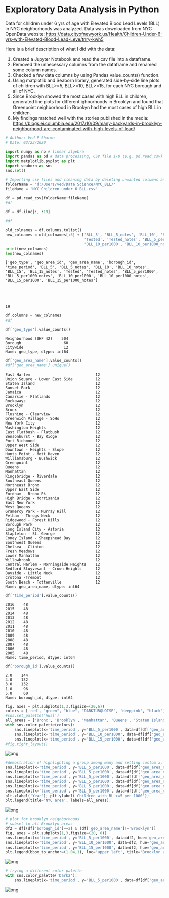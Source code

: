 # Exploratory Data Analysis in Python
Data for children under 6 yrs of age with Elevated Blood Lead Levels (BLL) in NYC neighborhoods was analyzed.
Data was downloaded from NYC OpenData website: 
https://data.cityofnewyork.us/Health/Children-Under-6-yrs-with-Elevated-Blood-Lead-Leve/tnry-kwh5

Here is a brief description of what I did with the data:
1. Created a Jupyter Notebook and read the csv file into a dataframe.
2. Removed the unnecessary columns from the dataframe and renamed some column names.
3. Checked a few data columns by using Pandas value_counts() function.
4. Using matplotlib and Seaborn library, generated side-by-side line plots of children with BLL>=5, BLL>=10, BLL>=15, for each NYC borough and all of NYC.
5. Since Brooklyn showed the most cases with high BLL in children, generated line plots for different ighborhoods in Brooklyn and found that Greenpoint neighborhood in Brookyn had the most cases of high BLL in children.
6. My findings matched well with the stories published in the media: 
https://blogs.ei.columbia.edu/2017/10/09/many-backyards-in-brooklyn-neighborhood-are-contaminated-with-high-levels-of-lead/




```python
# Author: Ved P Sharma
# Date: 02/23/2020

import numpy as np # linear algebra
import pandas as pd # data processing, CSV file I/O (e.g. pd.read_csv)
import matplotlib.pyplot as plt
import seaborn as sns
sns.set()
```


```python
# Importing csv files and cleaning data by deleting unwanted columns and deleting rows with N/A values
folderName = 'd:/Users/ved/Data Science/NYC_BLL/'
fileName = 'NYC_Children_under_6_BLL.csv'

df = pd.read_csv(folderName+fileName)
#df
```


```python
df = df.iloc[:, :19]
```


```python
#df
```


```python
old_colnames = df.columns.tolist()
new_colnames = old_colnames[:5] + ['BLL_5', 'BLL_5_notes', 'BLL_10', 'BLL_10_notes', 'BLL_15', 'BLL_15_notes', 
                                   'Tested', 'Tested_notes', 'BLL_5_per1000', 'BLL_5_per1000_notes', 
                                   'BLL_10_per1000', 'BLL_10_per1000_notes', 'BLL_15_per1000', 'BLL_15_per1000_notes']
print(new_colnames)
len(new_colnames)
```

    ['geo_type', 'geo_area_id', 'geo_area_name', 'borough_id', 'time_period', 'BLL_5', 'BLL_5_notes', 'BLL_10', 'BLL_10_notes', 'BLL_15', 'BLL_15_notes', 'Tested', 'Tested_notes', 'BLL_5_per1000', 'BLL_5_per1000_notes', 'BLL_10_per1000', 'BLL_10_per1000_notes', 'BLL_15_per1000', 'BLL_15_per1000_notes']
    




    19




```python
df.columns = new_colnames
#df
```


```python
df['geo_type'].value_counts()
```




    Neighborhood (UHF 42)    504
    Borough                   60
    Citywide                  12
    Name: geo_type, dtype: int64




```python
df['geo_area_name'].value_counts()
#df['geo_area_name'].unique()
```




    East Harlem                             12
    Union Square - Lower East Side          12
    Staten Island                           12
    Sunset Park                             12
    Jamaica                                 12
    Canarsie - Flatlands                    12
    Rockaways                               12
    Brooklyn                                12
    Bronx                                   12
    Flushing - Clearview                    12
    Greenwich Village - SoHo                12
    New York City                           12
    Washington Heights                      12
    East Flatbush - Flatbush                12
    Bensonhurst - Bay Ridge                 12
    Port Richmond                           12
    Upper West Side                         12
    Downtown - Heights - Slope              12
    Hunts Point - Mott Haven                12
    Williamsburg - Bushwick                 12
    Greenpoint                              12
    Queens                                  12
    Manhattan                               12
    Kingsbridge - Riverdale                 12
    Southeast Queens                        12
    Northeast Bronx                         12
    Upper East Side                         12
    Fordham - Bronx Pk                      12
    High Bridge - Morrisania                12
    East New York                           12
    West Queens                             12
    Gramercy Park - Murray Hill             12
    Pelham - Throgs Neck                    12
    Ridgewood - Forest Hills                12
    Borough Park                            12
    Long Island City - Astoria              12
    Stapleton - St. George                  12
    Coney Island - Sheepshead Bay           12
    Southwest Queens                        12
    Chelsea - Clinton                       12
    Fresh Meadows                           12
    Lower Manhattan                         12
    Willowbrook                             12
    Central Harlem - Morningside Heights    12
    Bedford Stuyvesant - Crown Heights      12
    Bayside - Little Neck                   12
    Crotona -Tremont                        12
    South Beach - Tottenville               12
    Name: geo_area_name, dtype: int64




```python
df['time_period'].value_counts()
```




    2016    48
    2015    48
    2014    48
    2013    48
    2012    48
    2011    48
    2010    48
    2009    48
    2008    48
    2007    48
    2006    48
    2005    48
    Name: time_period, dtype: int64




```python
df['borough_id'].value_counts()
```




    2.0    144
    4.0    132
    3.0    132
    1.0     96
    5.0     60
    Name: borough_id, dtype: int64




```python
fig, axes = plt.subplots(1,3,figsize=(20,6))
colors = ['red', "green", "blue", "DARKTURQUOISE", 'deeppink', "black"]
#sns.set_palette('husl')
all_areas = ['Bronx', 'Brooklyn', 'Manhattan', 'Queens', 'Staten Island', 'New York City']
with sns.color_palette(colors):
    sns.lineplot(x='time_period', y='BLL_5_per1000', data=df[df['geo_area_name'].isin(all_areas)], hue='geo_area_name', ax=axes[0])
    sns.lineplot(x='time_period', y='BLL_10_per1000', data=df[df['geo_area_name'].isin(all_areas)], hue='geo_area_name', ax=axes[1])
    sns.lineplot(x='time_period', y='BLL_15_per1000', data=df[df['geo_area_name'].isin(all_areas)], hue='geo_area_name', ax=axes[2])
#fig.tight_layout()
```


![png](output_10_0.png)



```python
#demostration of highlighting a group among many and setting custom x, y labels and legend
sns.lineplot(x='time_period', y='BLL_5_per1000', data=df[df['geo_area_name'].isin(['Bronx'])], alpha=0.4)
sns.lineplot(x='time_period', y='BLL_5_per1000', data=df[df['geo_area_name'].isin(['Brooklyn'])], alpha=0.4)
sns.lineplot(x='time_period', y='BLL_5_per1000', data=df[df['geo_area_name'].isin(['Manhattan'])], alpha=0.4)
sns.lineplot(x='time_period', y='BLL_5_per1000', data=df[df['geo_area_name'].isin(['Queens'])], alpha=0.4)
sns.lineplot(x='time_period', y='BLL_5_per1000', data=df[df['geo_area_name'].isin(['Staten Island'])], alpha=0.4)
sns.lineplot(x='time_period', y='BLL_5_per1000', data=df[df['geo_area_name'].isin(['New York City'])], linewidth=2, color='black', linestyle='dashed')
plt.xlabel('Year'); plt.ylabel('Children with BLL>=5 per 1000');
plt.legend(title='NYC area', labels=all_areas);
```


![png](output_11_0.png)



```python
# plot for brooklyn neighborhoods
# subset to all Brooklyn areas
df2 = df[(df['borough_id']==2) & (df['geo_area_name']!='Brooklyn')]
fig, axes = plt.subplots(1,3,figsize=(20, 6))
sns.lineplot(x='time_period', y='BLL_5_per1000', data=df2, hue='geo_area_name', ax=axes[0], legend=None)
sns.lineplot(x='time_period', y='BLL_10_per1000', data=df2, hue='geo_area_name', ax=axes[1], legend=None)
sns.lineplot(x='time_period', y='BLL_15_per1000', data=df2, hue='geo_area_name', ax=axes[2])
plt.legend(bbox_to_anchor=(1.04,1), loc='upper left', title='Brooklyn area', labels=df2['geo_area_name'].unique());
```


![png](output_12_0.png)



```python
# trying a different color palette
with sns.color_palette('Dark2'):
    sns.lineplot(x='time_period', y='BLL_5_per1000', data=df[df['geo_area_name'].isin(all_areas)], hue='geo_area_name')
```


![png](output_13_0.png)



```python

```
